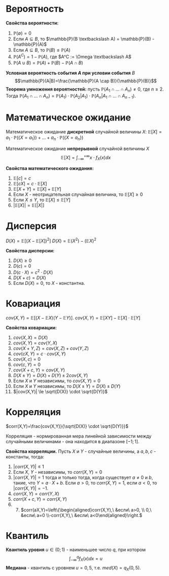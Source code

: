 # Вероятность
**Свойства вероятности:**
1. $\mathbb{P}(\emptyset) = 0$
2. Если $A \subseteq B$, то $\mathbb{P}(B \textbackslash A) = \mathbb{P}(B) - \mathbb{P}(A)$
3. Если $A \subseteq B$, то $\mathbb{P}(B) \le \mathbb{P}(A)$
4. $\mathbb{P}(A^C) = 1 - \mathbb{P}(A)$, где $A^C := \Omega \textbackslash A$
5. $\mathbb{P}(A \cup B) = \mathbb{P}(A) + \mathbb{P}(B) - \mathbb{P}(A \cap B)$

**Условная вероятность события $A$ при условии события** $B$ $$\mathbb{P}(A|B)=\frac{\mathbb{P}(A \cap B)}{\mathbb{P}(B)}$$
**Теорема умножения вероятностей:** пусть $\mathbb{P}(A_1 \cap ... \cap A_n) \not= 0$, где $n \ge 2$. Тогда 
$\mathbb{P}(A_1 \cap ... \cap A_n) = \mathbb{P}(A_1) \cdot \mathbb{P}(A_2|A_1) \cdot \mathbb{P}(A_n|A_1 \cap ... \cap A_{n-1})$.

# Математическое ожидание

Математическое ожидание **дискретной** случайной величины $X$: $\mathbb{E}[X]=a_1 \cdot \mathbb{P}(\{X=a_1\}) + ... + a_n \cdot \mathbb{P}(\{X=a_n\})$

Математическое ожидание **непрерывной** случайной величины $X$
$$\mathbb{E}[X] = \int_{-\infty}^{+\infty} x \cdot f_X(x)dx$$

**Свойства математического ожидания:**
1. $\mathbb{E}[c] = c$
2. $\mathbb{E}[cX] = c \cdot \mathbb{E}[X]$
3. $\mathbb{E}[X+Y] = \mathbb{E}[X] + \mathbb{E}[Y]$
4. Если $X$ - неотрицательная случайная величина, то $\mathbb{E}[X] \ge 0$
5. Если $X \le Y$, то $\mathbb{E}[X] \le \mathbb{E}[Y]$
6. $|\mathbb{E}[X]| = \mathbb{E}[|X|]$

# Дисперсия

$D(X) = \mathbb{E}[(X-\mathbb{E}[X])^2]$
$D(X) = \mathbb{E}(X^2) - (\mathbb{E}X)^2$

**Свойства дисперсии:**
1. $D(X) \ge 0$
2. $D(c) = 0$
3. $D(c \cdot X) = c^2 \cdot D(X)$
4. $D(X + c) = D(X)$
5. Если $D(X)=0$, то $X$ - константна.

# Ковариация
$cov(X,Y) = \mathbb{E}[(X-\mathbb{E}X)(Y-\mathbb{E}Y)]$.
$cov(X,Y) = \mathbb{E}[XY] - \mathbb{E}[X] \cdot \mathbb{E}[Y]$

**Свойства ковариации:**
1. $cov(X,X) = D(X)$
2. $cov(X,Y) = cov(Y,X)$
3. $cov(X+Y,Z) = cov(X,Z) + cov(Y,Z)$
5. $cov(cX,Y) = c \cdot cov(X,Y)$
7. $cov(X, c) = 0$
8. $cov(c, Y) = 0$
9. $cov(X+c, Y) = cov(X,Y)$
11. $D(X \pm Y)=D(X) +D(Y) \pm 2cov(X,Y)$
12. Если $X$ и $Y$ независимы, то $cov(X,Y) = 0$
13. Если $X$ и $Y$ независимы, то $D(X \pm Y) = D(X) \pm D(Y)$
14. $|cov(X,Y)| \le \sqrt{D(X)} \cdot \sqrt{D(Y)}$

# Корреляция
$corr(X,Y)=\frac{cov(X,Y)}{\sqrt{D(X)} \cdot \sqrt{D(Y)}}$

Корреляция - нормированная мера линейной зависимости между случайными величинами - она находится в диапазоне $[-1;1]$.

**Свойства корреляции.** Пусть $X$ и $Y$ - случайные величины, а $a, b, c$ - константы, тогда:
1. $|corr(X,Y)| \le 1$
2. Если $X$, $Y$ - независимы, то $corr(X,Y)=0$
3. $|corr(X,Y)| = 1$ тогда и только тогда, когда существует $a \not= 0$ и $b$, такие, что $Y = a \cdot X + b$. Если $a>0$, то $corr(X,Y) = 1$, если $a<0$, то $|corr(X,Y)| = -1$.
4. $corr(X,Y) = corr(Y,X)$
5. $corr(X+c,Y) = corr(X,Y)$
6. 7. $corr(aX,Y)=\left\{\begin{aligned}corr(X,Y),\ &если\ a>0, \\ 0,\ &если\ a=0 \\-corr(X,Y),\ &если\ a<0\end{aligned}\right.$
# Квантиль
**Квантиль уровня** $u \in (0;1)$ - наименьшее число $q$, при котором
$$\int_{-\infty}^{q} f_X(x)dx=u$$
**Медиана** - квантиль с уровнем $u=0,5$, т.е. $med(X)=q_X(0,5)$.